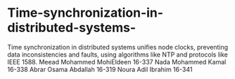 # Time-synchronization-in-distributed-systems-
Time synchronization in distributed systems unifies node clocks, preventing data inconsistencies and faults, using algorithms like NTP and protocols like IEEE 1588.
Meead Mohammed MohiEldeen 16-337 
Nada Mohammed Kamal 16-338 
Abrar Osama Abdallah 16-319 
Noura Adil Ibrahim 16-341 
